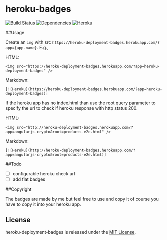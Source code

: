 heroku-badges
==================
[![Build Status](https://travis-ci.org/welcoMattic/heroku-badge.svg?branch=master)](https://travis-ci.org/welcoMattic/heroku-badge)
[![Dependencies](https://david-dm.org/welcoMattic/heroku-badge.png)](https://david-dm.org/welcoMattic/heroku-badge)
[![Heroku](http://heroku-deployment-badges.herokuapp.com/?app=heroku-deployment-badges)](http://heroku-deployment-badges.herokuapp.com/projects.html)

##Usage

Create an `img` with src `https://heroku-deployment-badges.herokuapp.com/?app={app-name}`. E.g.,

HTML:

    <img src="https://heroku-deployment-badges.herokuapp.com/?app=heroku-deployment-badges" />

Markdown:

    [![Heroku](https://heroku-deployment-badges.herokuapp.com/?app=heroku-deployment-badges)]


If the heroku app has no index.html than use the root query parameter to specify the url to check if heroku response with http status 200.

HTML:

    <img src="http://heroku-deployment-badges.herokuapp.com/?app=angularjs-crypto&root=products-e2e.html" />

Markdown:

    [![Heroku](http://heroku-deployment-badges.herokuapp.com/?app=angularjs-crypto&root=products-e2e.html)]

##Todo

+ [ ] configurable heroku check url
+ [ ] add flat badges

##Copyright

The badges are made by me but feel free to use and copy it of course you have to copy it into your heroku app.

License
--------------

heroku-deployment-badges is released under the [MIT License](http://opensource.org/licenses/MIT).
